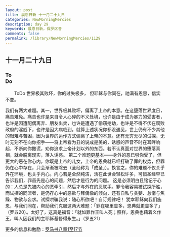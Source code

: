 ```yaml
---
layout: post
title: 晨恩日新 十一月二十九日
categories: NewMorningMercies
description: day 29
keywords: 晨恩日新，保罗区普
comments: false
permalink: /library/NewMorningMercies/1129
---
```


## 十一月二十九日

### To <br> Do

&emsp;&emsp;ToDo
世界极其败坏，你的过失极多，
但耶稣与你同在，祂满有恩惠，信实不变。
 
我们有两大难题。其一，世界极其败坏，偏离了上帝的本意。在这堕落世界度日，痛苦难免。痛苦也许是来自令人心碎的不义处境，也许是由于成为暴力的受害者，也许是因遭配偶离弃、朋友出卖，也许是遭遇了偷窃抢劫，也许是不得不伏在腐败政府的淫威下，也许是因大病临到。就算上述状况你都没遇见，世上仍有不少其他的艰难与苦困，因为世界的运作方式偏离了上帝的本意。还有无穷无尽的试探，无时无刻不在向你招手——将上帝看为丑的说成是美的，诱惑的声音不时在耳畔响起，不断向你撒谎，劝你追求上帝计划以外的东西。若不认真面对世界的堕落真相，就会脱离现实，落入诱惑。
第二个难题更基本——身外的恶已够你受了，但更大的恶在你心内。你既是上帝的儿女，上帝的恩典就已经打破了罪的权势，但罪仍在心中存在，只会渐渐被除去（圣经称为「成圣」）。换言之，你的难题不仅关乎外在环境，也关乎内心。内心若是全然纯洁，活在此世会轻松许多，可惜圣经早已告诉我们，罪首先是心的问题，然后才是行为的问题。
这是必须明白且铭记于心的：人总是先被内心的恶牵引，然后才与外在的恶联手。罪令我容易被试探所胜，而试探的同盟者，是仍存心中的恶欲与拜偶像的倾向，还有自私与贪婪、怠惰与焦躁、物欲与妄求。试探哄骗我说：随心所欲吧！自订规律吧！
犹幸耶稣向我们施恩，与我们同在，帮助我们克服这两大难题：「罪在哪里显多，恩典就更显多了」（罗五20）。太好了，这真是福音：「就如罪作王叫人死；照样，恩典也藉着义作王，叫人因我们的主耶稣基督得永生。」（罗五21）

更多的信息和勉励：[罗马书八章1至17节]()
